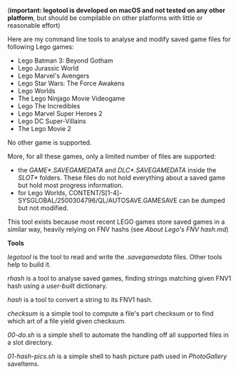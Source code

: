 (**important: legotool is developed on macOS and not tested on any other platform**, but should be compilable on other platforms with little or reasonable effort)

Here are my command line tools to analyse and modify saved game files for following Lego games:

- Lego Batman 3: Beyond Gotham
- Lego Jurassic World
- Lego Marvel's Avengers
- Lego Star Wars: The Force Awakens
- Lego Worlds
- The Lego Ninjago Movie Videogame
- Lego The Incredibles
- Lego Marvel Super Heroes 2
- Lego DC Super-Villains
- The Lego Movie 2

No other game is supported.

More, for all these games, only a limited number of files are supported:

- the *GAME\*.SAVEGAMEDATA* and *DLC\*.SAVEGAMEDATA* inside the *SLOT\** folders. These files do not hold everything about a saved game but hold most progress information.
- for Lego Worlds, CONTENT/S[1-4]-SYSGLOBAL/2500304796/QL/AUTOSAVE.GAMESAVE can be dumped but not modified.

This tool exists because most recent LEGO games store saved games in a similar way, heavily relying on FNV hashs (see *About Lego's FNV hash.md*)



**Tools**

*legotool* is the tool to read and write the *.savegamedata* files. Other tools help to build it.

*rhash* is a tool to analyse saved games, finding strings matching given FNV1 hash using a *user-built* dictionary.

*hash* is a tool to convert a string to its FNV1 hash.

*checksum* is a simple tool to compute a file's part checksum or to find which art of a file yield given checksum.

*00-do.sh* is a simple shell to automate the handling off all supported files in a slot directory.

*01-hash-pics.sh* is a simple shell to hash picture path used in *PhotoGallery* saveItems.